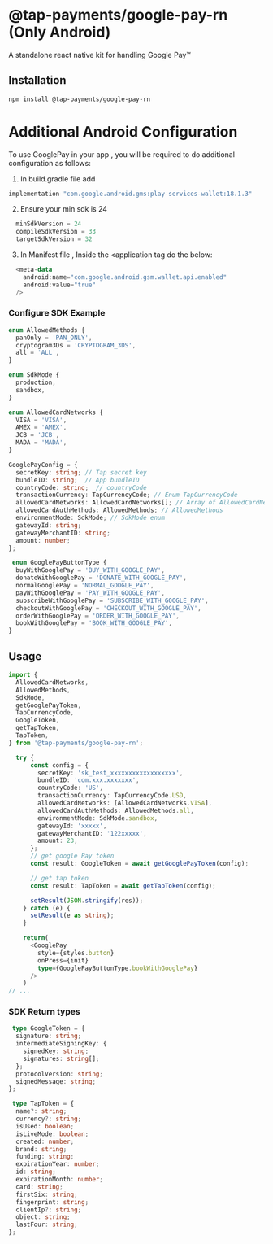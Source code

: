 # @tap-payments/google-pay-rn (Only Android)
A standalone react native kit for handling Google Pay™

## Installation

```sh
npm install @tap-payments/google-pay-rn
```

# Additional Android Configuration
To use GooglePay in your app , you will be required to do additional configuration as follows:

1. In build.gradle file add

```kotlin
implementation "com.google.android.gms:play-services-wallet:18.1.3"
```

2. Ensure your min sdk is 24
```kotlin
  minSdkVersion = 24
  compileSdkVersion = 33
  targetSdkVersion = 32
```

3. In Manifest file , Inside the <application tag do the below:

```kotlin
  <meta-data
    android:name="com.google.android.gsm.wallet.api.enabled"
    android:value="true"
  />
```

### Configure SDK Example

```ts
enum AllowedMethods {
  panOnly = 'PAN_ONLY',
  cryptogram3Ds = 'CRYPTOGRAM_3DS',
  all = 'ALL',
}
```

```ts
enum SdkMode {
  production,
  sandbox,
}
```

```ts
enum AllowedCardNetworks {
  VISA = 'VISA',
  AMEX = 'AMEX',
  JCB = 'JCB',
  MADA = 'MADA',
}
```

```ts
GooglePayConfig = {
  secretKey: string; // Tap secret key
  bundleID: string;  // App bundleID
  countryCode: string;  // countryCode
  transactionCurrency: TapCurrencyCode; // Enum TapCurrencyCode
  allowedCardNetworks: AllowedCardNetworks[]; // Array of AllowedCardNetworks enum 
  allowedCardAuthMethods: AllowedMethods; // AllowedMethods
  environmentMode: SdkMode; // SdkMode enum
  gatewayId: string;
  gatewayMerchantID: string;
  amount: number;
};

 enum GooglePayButtonType {
  buyWithGooglePay = 'BUY_WITH_GOOGLE_PAY',
  donateWithGooglePay = 'DONATE_WITH_GOOGLE_PAY',
  normalGooglePay = 'NORMAL_GOOGLE_PAY',
  payWithGooglePay = 'PAY_WITH_GOOGLE_PAY',
  subscribeWithGooglePay = 'SUBSCRIBE_WITH_GOOGLE_PAY',
  checkoutWithGooglePay = 'CHECKOUT_WITH_GOOGLE_PAY',
  orderWithGooglePay = 'ORDER_WITH_GOOGLE_PAY',
  bookWithGooglePay = 'BOOK_WITH_GOOGLE_PAY',
}
```


## Usage

```ts
import {
  AllowedCardNetworks,
  AllowedMethods,
  SdkMode,
  getGooglePayToken,
  TapCurrencyCode,
  GoogleToken,
  getTapToken,
  TapToken,
} from '@tap-payments/google-pay-rn';

  try {
      const config = {
        secretKey: 'sk_test_xxxxxxxxxxxxxxxxxx',
        bundleID: 'com.xxx.xxxxxxx',
        countryCode: 'US',
        transactionCurrency: TapCurrencyCode.USD,
        allowedCardNetworks: [AllowedCardNetworks.VISA],
        allowedCardAuthMethods: AllowedMethods.all,
        environmentMode: SdkMode.sandbox,
        gatewayId: 'xxxxx',
        gatewayMerchantID: '122xxxxx',
        amount: 23,
      };
      // get google Pay token
      const result: GoogleToken = await getGooglePayToken(config);

      // get tap token
      const result: TapToken = await getTapToken(config);

      setResult(JSON.stringify(res));
    } catch (e) {
      setResult(e as string);
    }

    return(
      <GooglePay
        style={styles.button}
        onPress={init}
        type={GooglePayButtonType.bookWithGooglePay}
      />
    )
// ...

```
### SDK Return types


```ts
 type GoogleToken = {
  signature: string;
  intermediateSigningKey: {
    signedKey: string;
    signatures: string[];
  };
  protocolVersion: string;
  signedMessage: string;
};
```

```ts
 type TapToken = {
  name?: string;
  currency?: string;
  isUsed: boolean;
  isLiveMode: boolean;
  created: number;
  brand: string;
  funding: string;
  expirationYear: number;
  id: string;
  expirationMonth: number;
  card: string;
  firstSix: string;
  fingerprint: string;
  clientIp?: string;
  object: string;
  lastFour: string;
};

```
